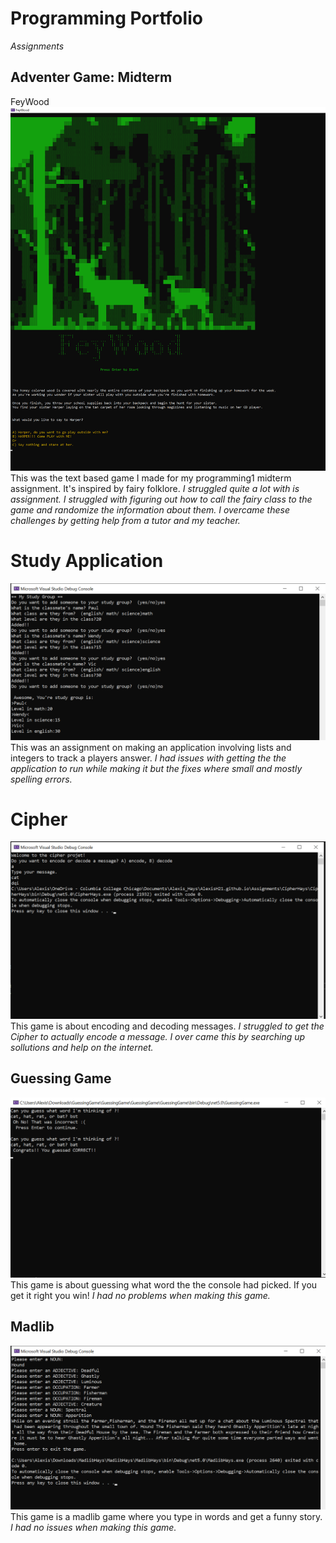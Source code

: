 # Programming Portfolio
*Assignments*
## Adventer Game: Midterm
FeyWood
![Thumbnail of FeyWood](Images/Profilepic/Projectpics/FeyWood.png)
This was the text based game I made for my programming1 midterm assignment. It's inspired by fairy folklore.
*I struggled quite a lot with is assignment. I struggled with figuring out how to call the fairy class to the game and randomize the information about them.*
*I overcame these challenges by getting help from a tutor and my teacher.*

# Study Application
![Thumbnail of Study application](Images/Profilepic/Projectpics/StudyAppImage.png)
This was an assignment on making an application involving lists and integers to track a players answer.
*I had issues with getting the the application to run while making it but the fixes where small and mostly spelling errors.*

# Cipher 
![Thumbnail of Cipher](Images/Profilepic/Projectpics/CipherImage.png)
This game is about encoding and decoding messages.
*I struggled to get the Cipher to actually encode a message. I over came this by searching up sollutions and help on the internet.*

## Guessing Game
![Thumbnail of GuessingGame](Images/Profilepic/Projectpics/GuessingGameImage.png)
This game is about guessing what word the the console had picked. If you get it right you win!
*I had no problems when making this game.*

## Madlib
![Thumbnail of Madlib](Images/Profilepic/Projectpics/Madlib.png)
This game is a madlib game where you type in words and get a funny story.
*I had no issues when making this game.*
